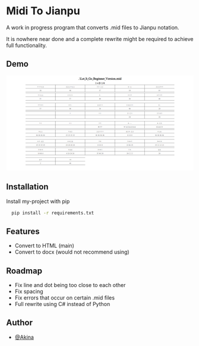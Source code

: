 
# Midi To Jianpu

A work in progress program that converts .mid files to Jianpu notation.

It is nowhere near done and a complete rewrite might be required to achieve full functionality.


## Demo

![Example Screenshot](examples/let_it_go.png)


## Installation

Install my-project with pip

```bash
  pip install -r requirements.txt
```
    
## Features

- Convert to HTML (main)
- Convert to docx (would not recommend using)


## Roadmap

- Fix line and dot being too close to each other
- Fix spacing
- Fix errors that occur on certain .mid files
- Full rewrite using C# instead of Python

## Author

- [@Akina](https://www.github.com/kaajjaak)

